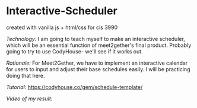 # Interactive-Scheduler
created with vanilla js + html/css for cis 3990

*Technology:* I am going to teach myself to make an interactive scheduler, which will be an essential function of meet2gether's final product. Probably going to try to use CodyHouse- we'll see if it works out.

*Rationale:* For Meet2Gether, we have to implement an interactive calendar for users to input and adjust their base schedules easily. I will be practicing doing that here.

*Tutorial:* https://codyhouse.co/gem/schedule-template/

*Video of my result:* <link to video>
